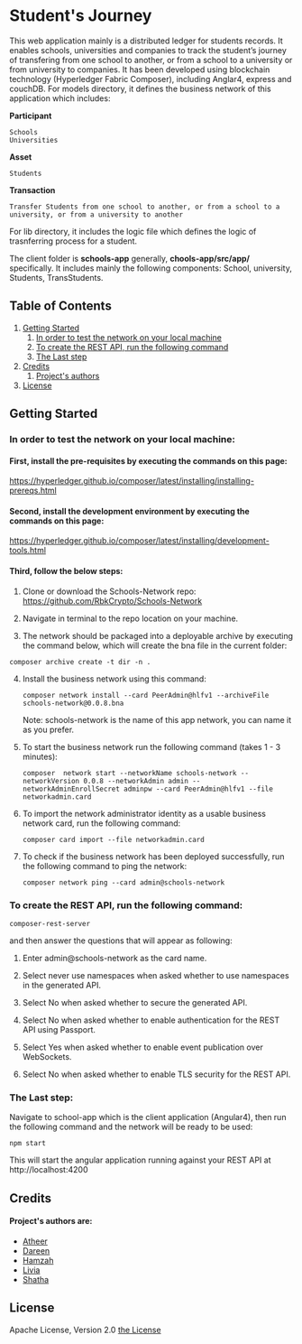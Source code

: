 # Student's Journey
This web application mainly is a distributed ledger for students records. It enables schools, universities and companies to track the student’s journey of transfering from one school to another, or from a school to a university or from university to companies.
It has been developed using blockchain technology (Hyperledger Fabric Composer), including Anglar4, express and couchDB. 
For models directory, it defines the business network of this application which includes:

**Participant**
```
Schools
Universities
```

**Asset**
```
Students
```

**Transaction**
```
Transfer Students from one school to another, or from a school to a university, or from a university to another
```

For lib directory, it includes the logic file which defines the logic of trasnferring process for a student.

The client folder is **schools-app** generally, **chools-app/src/app/** specifically.
It includes mainly the following components: School, university, Students, TransStudents.

## Table of Contents
1. [Getting Started](getting-started)
    1. [In order to test the network on your local machine](#in-order-to-test-the-network-on-your-local-machine)
    1. [To create the REST API, run the following command](to-create-the-REST-API,-run-the-following-command)
    1. [The Last step](#the-last-step)
1. [Credits](#credits)
    1. [Project's authors](#project's-authors)
1. [License](#license)

## Getting Started
### In order to test the network on your local machine:

#### First, install the pre-requisites by executing the commands on this page:
https://hyperledger.github.io/composer/latest/installing/installing-prereqs.html

#### Second, install the development environment by executing the commands on this page:
https://hyperledger.github.io/composer/latest/installing/development-tools.html
 
#### Third, follow the below steps:
1. Clone or download the Schools-Network repo:
https://github.com/RbkCrypto/Schools-Network

2. Navigate in terminal to the repo location on your machine. 

3. The network should be packaged into a deployable archive by executing the command below, which will create the bna file in the current folder:

`composer archive create -t dir -n .`

4. Install the business network using this command:

   `composer network install --card PeerAdmin@hlfv1 --archiveFile schools-network@0.0.8.bna`
   
   Note: schools-network is the name of this app network, you can name it as you prefer.

5. To start the business network run the following command (takes 1 - 3 minutes):

   `composer  network start --networkName schools-network --networkVersion 0.0.8 --networkAdmin admin --networkAdminEnrollSecret adminpw --card PeerAdmin@hlfv1 --file networkadmin.card`
   
6. To import the network administrator identity as a usable business network card, run the following command:

   `composer card import --file networkadmin.card`

7. To check if the business network has been deployed successfully, run the following command to ping the network:

   `composer network ping --card admin@schools-network`

### To create the REST API, run the following command:

   `composer-rest-server`
   
   and then answer the questions that will appear as following:
   
   1. Enter admin@schools-network as the card name.
   
   2. Select never use namespaces when asked whether to use namespaces in the generated API.
   
   3. Select No when asked whether to secure the generated API.
   
   4. Select No when asked whether to enable authentication for the REST API using Passport.
   
   5. Select Yes when asked whether to enable event publication over WebSockets.
   
   6. Select No when asked whether to enable TLS security for the REST API.


### The Last step:
Navigate to school-app which is the client application (Angular4), then run the following command and the network will be ready to be used: 

`npm start`

This will start the angular application running against your REST API at http://localhost:4200


## Credits
#### Project's authors are:
- [Atheer](https://github.com/Atheer83)
- [Dareen](https://github.com/dareenkhanash)
- [Hamzah](https://github.com/HamzaAlwan)
- [Livia](https://github.com/Elena-Livia)
- [Shatha](https://github.com/ShSukkar)

## License
Apache License, Version 2.0 [the License](http://www.apache.org/licenses/LICENSE-2.0)
